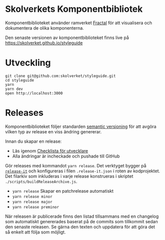 # Skolverkets Komponentbibliotek

Komponentbiblioteket använder ramverket [Fractal](https://fractal.build) för att visualisera och dokumentera de olika komponenterna.

Den senaste versionen av komponentbiblioteket finns live på https://skolverket.github.io/styleguide

# Utveckling

```
git clone git@github.com:skolverket/styleguide.git
cd styleguide
yarn
yarn dev
open http://localhost:3000
```

# Releases

Komponentbiblioteket följer standarden [semantic versioning](https://semver.org/) för att avgöra vilken typ av release en viss ändring genererar.

Innan du skapar en release:

- Läs igenom [Checklista för utvecklare](/docs/3-kod/0-checklista-för-utvecklare.md)
- Alla ändringar är incheckade och pushade till GitHub

Gör releases med kommandot `yarn release`. Det verktyget bygger på [`release-it`](https://github.com/webpro/release-it) och konfigureras i filen `.release-it.json` i roten av kodprojektet. Det filarkiv som inkluderas i varje release konstrueras i skriptet `./scripts/buildReleaseArchive.js`.

- `yarn release` Skapar en patchrelease automatiskt
- `yarn release minor`
- `yarn release major`
- `yarn release preminor`

När releasen är publicerade finns den listad tillsammans med en changelog som automatiskt genererades baserat på de commits som tillkommit sedan den senaste releasen. Se gärna den texten och uppdatera för att göra det så enkelt att följa som möjligt.

